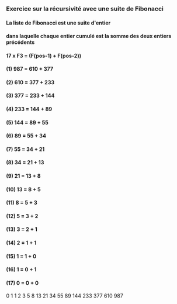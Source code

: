 ### Exercice sur la récursivité avec une suite de Fibonacci

#### La liste de Fibonacci est une suite d'entier
#### dans laquelle chaque entier cumulé est la somme des deux entiers précédents

#### 17 x F3  = (F(pos-1) + F(pos-2))

#### (1)  987 = 610 + 377
#### (2)  610 = 377 + 233
#### (3)  377 = 233 + 144
#### (4)  233 = 144 + 89
#### (5)  144 = 89 + 55
#### (6)  89  = 55 + 34
#### (7)  55  = 34 + 21
#### (8)  34  = 21 + 13
#### (9)  21  = 13 + 8
#### (10) 13  = 8 + 5
#### (11) 8   = 5 + 3
#### (12) 5   = 3 + 2
#### (13) 3   = 2 + 1
#### (14) 2   = 1 + 1
#### (15) 1   = 1 + 0
#### (16) 1   = 0 + 1
#### (17) 0   = 0 + 0

0  1  1  2  3  5  8  13  21  34  55  89  144  233  377  610  987

